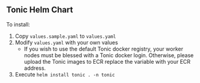 ## Tonic Helm Chart ##

To install:
1. Copy `values.sample.yaml` to `values.yaml`
2. Modify `values.yaml` with your own values
    - If you wish to use the default Tonic docker registry, your worker nodes must be blessed with a Tonic docker login. Otherwise, please upload the Tonic images to ECR replace the variable with your ECR address.
3. Execute `helm install tonic . -n tonic`